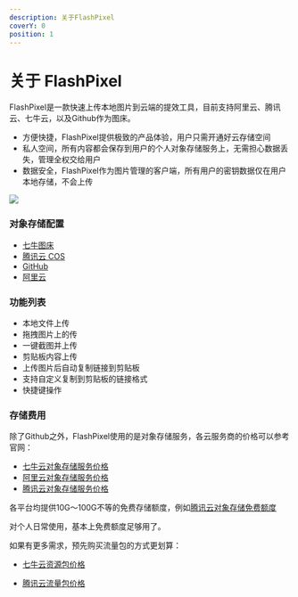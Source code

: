```yaml
---
description: 关于FlashPixel
coverY: 0
position: 1
---
```


# 关于 FlashPixel
FlashPixel是一款快速上传本地图片到云端的提效工具，目前支持阿里云、腾讯云、七牛云，以及Github作为图床。

* 方便快捷，FlashPixel提供极致的产品体验，用户只需开通好云存储空间
* 私人空间，所有内容都会保存到用户的个人对象存储服务上，无需担心数据丢失，管理全权交给用户
* 数据安全，FlashPixel作为图片管理的客户端，所有用户的密钥数据仅在用户本地存储，不会上传

![](https://defaultfp-1253674045.cos.ap-shanghai.myqcloud.com/c-3384-1666707817737.png)

### 对象存储配置

* [七牛图床](/docs/hosting/qiniu)
* [腾讯云 COS](/docs/hosting/tencent)
* [GitHub](/docs/hosting/github)
* [阿里云](/docs/hosting/ali)

### 功能列表

* 本地文件上传
* 拖拽图片上的传
* 一键截图并上传
* 剪贴板内容上传
* 上传图片后自动复制链接到剪贴板
* 支持自定义复制到剪贴板的链接格式
* 快捷键操作


### 存储费用

除了Github之外，FlashPixel使用的是对象存储服务，各云服务商的价格可以参考官网：
* [七牛云对象存储服务价格](https://s.qiniu.com/jE3Yfy)
* [阿里云对象存储服务价格](https://help.aliyun.com/document_detail/109686.html)
* [腾讯云对象存储服务价格](https://cloud.tencent.com/act/cps/redirect?redirect=10850&cps_key=5a07b44c7aec81bb3e365a364fe2e232)

各平台均提供10G～100G不等的免费存储额度，例如[腾讯云对象存储免费额度](https://cloud.tencent.com/act/cps/redirect?redirect=11754&cps_key=5a07b44c7aec81bb3e365a364fe2e232)

对个人日常使用，基本上免费额度足够用了。

如果有更多需求，预先购买流量包的方式更划算：

* [七牛云资源包价格](https://qmall.qiniu.com/template/MTEy?cps_key=1hi4otx91gb4i&kodoprice-txt=&spec_combo=MzA0Mw)

* [腾讯云流量包价格](https://cloud.tencent.com/act/cps/redirect?redirect=36205&cps_key=5a07b44c7aec81bb3e365a364fe2e232)
